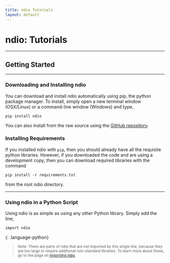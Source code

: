 ```yaml
---
title: ndio Tutorials
layout: default
---
```


# ndio: Tutorials

-----

## Getting Started

-----

### Downloading and Installing ndio
You can download and install ndio automatically using pip, the python package manager. To install, simply open a new terminal window (OSX/Linux) or a command-line window (Windows) and type,

~~~
pip install ndio
~~~

You can also install from the raw source using the [GitHub repository](https://github.com/openconnectome/ndio).

### Installing Requirements
If you installed ndio with `pip`, then you should already have all the requisite python libraries. However, if you downloaded the code and are using a development copy, then you can download required libraries with the command

~~~
pip install -r requirements.txt
~~~

from the root ndio directory.

-----

### Using ndio in a Python Script
Using ndio is as simple as using any other Python library. Simply add the line,

~~~
import ndio
~~~
{: .language-python}

> <small>Note: There are parts of ndio that are not imported by this single line, because they are too large or require additional non-standard libraries. To learn more about these, go to the page on [Importing ndio](importing.html).</small>
